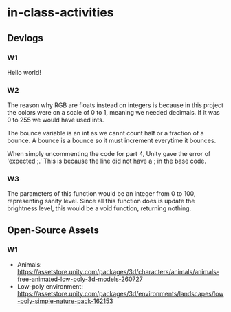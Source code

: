 # in-class-activities
## Devlogs
### W1
Hello world!

### W2
The reason why RGB are floats instead on integers is because in this project the colors were on a scale of 0 to 1, meaning we needed decimals. If it was 0 to 255 we would have used ints.

The bounce variable is an int as we cannt count half or a fraction of a bounce. A bounce is a bounce so it must increment everytime it bounces.

When simply uncommenting the code for part 4, Unity gave the error of 'expected ;.' This is because the line did not have a ; in the base code.

### W3

The parameters of this function would be an integer from 0 to 100, representing sanity level. Since all this function does is update the brightness level, this would be a void function, returning nothing.

## Open-Source Assets
### W1
- Animals: https://assetstore.unity.com/packages/3d/characters/animals/animals-free-animated-low-poly-3d-models-260727 
- Low-poly environment: https://assetstore.unity.com/packages/3d/environments/landscapes/low-poly-simple-nature-pack-162153 